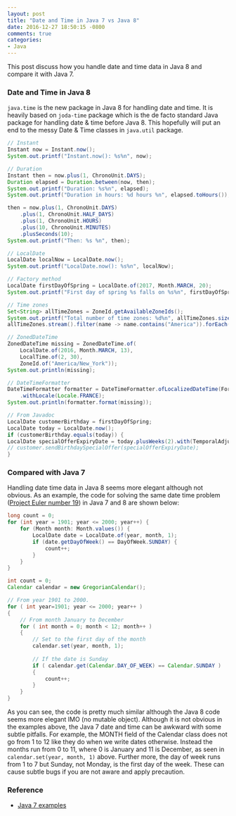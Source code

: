 ```yaml
---
layout: post
title: "Date and Time in Java 7 vs Java 8"
date: 2016-12-27 18:50:15 -0800
comments: true
categories: 
- Java
---
```


This post discuss how you handle date and time data in Java 8 and compare it with Java 7.

<!--more-->

### Date and Time in Java 8

`java.time` is the new package in Java 8 for handling date and time.
It is heavily based on `joda-time` package which is the de facto standard Java package for handling date & time before Java 8.
This hopefully will put an end to the messy Date & Time classes in `java.util` package.

``` java java.time demos
// Instant
Instant now = Instant.now();
System.out.printf("Instant.now(): %s%n", now);

// Duration
Instant then = now.plus(1, ChronoUnit.DAYS);
Duration elapsed = Duration.between(now, then);
System.out.printf("Duration: %s%n", elapsed);
System.out.printf("Duration in hours: %d hours %n", elapsed.toHours());

then = now.plus(1, ChronoUnit.DAYS)
    .plus(1, ChronoUnit.HALF_DAYS)
    .plus(1, ChronoUnit.HOURS)
    .plus(10, ChronoUnit.MINUTES)
    .plusSeconds(10);
System.out.printf("Then: %s %n", then);

// LocalDate
LocalDate localNow = LocalDate.now();
System.out.printf("LocalDate.now(): %s%n", localNow);

// Factory method
LocalDate firstDayOfSpring = LocalDate.of(2017, Month.MARCH, 20);
System.out.printf("First day of spring %s falls on %s%n", firstDayOfSpring, firstDayOfSpring.getDayOfWeek());

// Time zones
Set<String> allTimeZones = ZoneId.getAvailableZoneIds();
System.out.printf("Total number of time zones: %d%n", allTimeZones.size());
allTimeZones.stream().filter(name -> name.contains("America")).forEach(System.out::println);

// ZonedDateTime
ZonedDateTime missing = ZonedDateTime.of(
    LocalDate.of(2016, Month.MARCH, 13),
    LocalTime.of(2, 30),
    ZoneId.of("America/New_York"));
System.out.println(missing);

// DateTimeFormatter
DateTimeFormatter formatter = DateTimeFormatter.ofLocalizedDateTime(FormatStyle.LONG)
    .withLocale(Locale.FRANCE);
System.out.println(formatter.format(missing));

// From Javadoc
LocalDate customerBirthday = firstDayOfSpring;
LocalDate today = LocalDate.now();
if (customerBirthday.equals(today)) {
LocalDate specialOfferExpiryDate = today.plusWeeks(2).with(TemporalAdjusters.next(DayOfWeek.FRIDAY));
// customer.sendBirthdaySpecialOffer(specialOfferExpiryDate);
}
```

### Compared with Java 7

Handling date time data in Java 8 seems more elegant although not obvious.
As an example, the code for solving the same date time problem ([Project Euler number 19](https://projecteuler.net/problem=19)) in Java 7 and 8 are shown below:

``` java Solving Project Euler 19 in Java 8
long count = 0;
for (int year = 1901; year <= 2000; year++) {
    for (Month month: Month.values()) {
        LocalDate date = LocalDate.of(year, month, 1);
        if (date.getDayOfWeek() == DayOfWeek.SUNDAY) {
            count++;
        }
    }
}
```

``` java Solving Proiect Euler 19 in Java 7
int count = 0;
Calendar calendar = new GregorianCalendar();

// From year 1901 to 2000.
for ( int year=1901; year <= 2000; year++ )
{
    // From month January to December
    for ( int month = 0; month < 12; month++ )
    {
        // Set to the first day of the month
        calendar.set(year, month, 1);
        
        // If the date is Sunday
        if ( calendar.get(Calendar.DAY_OF_WEEK) == Calendar.SUNDAY )
        {
            count++;
        }
    }
}
```

As you can see, the code is pretty much similar although the Java 8 code seems more elegant IMO (no mutable object).
Although it is not obvious in the examples above, the Java 7 date and time can be awkward with some subtle pitfalls.
For example, the MONTH field of the Calendar class does not go from 1 to 12 like they do when we write dates otherwise.
Instead the months run from 0 to 11, where 0 is January and 11 is December, as seen in `calendar.set(year, month, 1)` above.
Further more, the day of week runs from 1 to 7 but Sunday, not Monday, is the first day of the week.
These can cause subtle bugs if you are not aware and apply precaution.

### Reference

* [Java 7 examples](http://tutorials.jenkov.com/java-date-time/java-util-calendar.html)